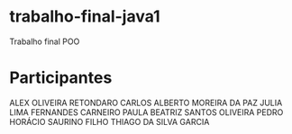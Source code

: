 # trabalho-final-java1
 Trabalho final POO

# Participantes
ALEX OLIVEIRA RETONDARO
CARLOS ALBERTO MOREIRA DA PAZ
JULIA LIMA FERNANDES CARNEIRO
PAULA BEATRIZ SANTOS OLIVEIRA
PEDRO HORÁCIO SAURINO FILHO
THIAGO DA SILVA GARCIA

